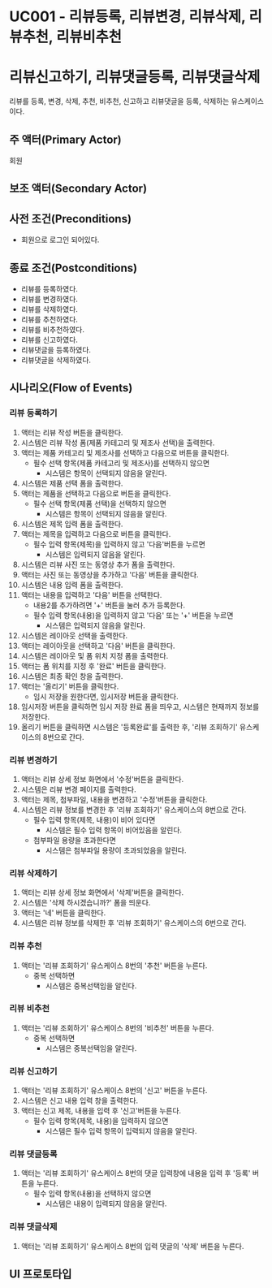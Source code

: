 # UC001 - 리뷰등록, 리뷰변경, 리뷰삭제, 리뷰추천, 리뷰비추천
#         리뷰신고하기, 리뷰댓글등록, 리뷰댓글삭제

리뷰를 등록, 변경, 삭제, 추천, 비추천, 신고하고
리뷰댓글을 등록, 삭제하는 유스케이스이다.

## 주 액터(Primary Actor)

회원

## 보조 액터(Secondary Actor)

## 사전 조건(Preconditions)

- 회원으로 로그인 되어있다.

## 종료 조건(Postconditions)

- 리뷰를 등록하였다.
- 리뷰를 변경하였다.
- 리뷰를 삭제하였다.
- 리뷰를 추천하였다.
- 리뷰를 비추천하였다.
- 리뷰를 신고하였다.
- 리뷰댓글을 등록하였다.
- 리뷰댓글을 삭제하였다.

## 시나리오(Flow of Events)
### 리뷰 등록하기

1. 액터는 리뷰 작성 버튼을 클릭한다.
2. 시스템은 리뷰 작성 폼(제품 카테고리 및 제조사 선택)을 출력한다.
3. 액터는 제품 카테고리 및 제조사를 선택하고 다음으로 버튼을 클릭한다.
    - 필수 선택 항목(제품 카테고리 및 제조사)를 선택하지 않으면
      - 시스템은 항목이 선택되지 않음을 알린다.
4. 시스템은 제품 선택 폼을 출력한다.
5. 액터는 제품을 선택하고 다음으로 버튼을 클릭한다.
    - 필수 선택 항목(제품 선택)을 선택하지 않으면
      - 시스템은 항목이 선택되지 않음을 알린다.
6. 시스템은 제목 입력 폼을 출력한다.
7. 액터는 제목을 입력하고 다음으로 버튼을 클릭한다.
    - 필수 입력 항목(제목)을 입력하지 않고 '다음'버튼을 누르면
      - 시스템은 입력되지 않음을 알린다.
8. 시스템은 리뷰 사진 또는 동영상 추가 폼을 출력한다.
9. 액터는 사진 또는 동영상을 추가하고 '다음' 버튼을 클릭한다.
10. 시스템은 내용 입력 폼을 출력한다.
11. 액터는 내용을 입력하고 '다음' 버튼을 선택한다.
    - 내용2를 추가하려면 '+' 버튼을 눌러 추가 등록한다.
    - 필수 입력 항목(내용)을 입력하지 않고 '다음' 또는 '+' 버튼을 누르면 
       - 시스템은 입력되지 않음을 알린다.
12. 시스템은 레이아웃 선택을 출력한다.
13. 액터는 레이아웃을 선택하고 '다음' 버튼을 클릭한다.
14. 시스템은 레이아웃 및 폼 위치 지정 폼을 출력한다.
15. 액터는 폼 위치를 지정 후 '완료' 버튼을 클릭한다.
16. 시스템은 최종 확인 창을 출력한다.
17. 액터는 '올리기' 버튼을 클릭한다.
    - 임시 저장을 원한다면, 임시저장 버튼을 클릭한다.
18. 임시저장 버튼을 클릭하면 임시 저장 완료 폼을 띄우고,
    시스템은 현재까지 정보를 저장한다.
19. 올리기 버튼을 클릭하면 시스템은 '등록완료'를 출력한 후,
    '리뷰 조회하기' 유스케이스의 8번으로 간다.

### 리뷰 변경하기
1. 액터는 리뷰 상세 정보 화면에서 '수정'버튼을 클릭한다.
2. 시스템은 리뷰 변경 페이지를 출력한다.
3. 액터는 제목, 첨부파일, 내용을 변경하고 '수정'버튼을 클릭한다.
4. 시스템은 리뷰 정보를 변경한 후 '리뷰 조회하기' 유스케이스의 
   8번으로 간다.
    - 필수 입력 항목(제목, 내용)이 비어 있다면
      - 시스템은 필수 입력 항목이 비어있음을 알린다.
    - 첨부파일 용량을 초과한다면
      - 시스템은 첨부파일 용량이 초과되었음을 알린다.

### 리뷰 삭제하기

1. 액터는 리뷰 상세 정보 화면에서 '삭제'버튼을 클릭한다.
2. 시스템은 '삭제 하시겠습니까?' 폼을 띄운다.
3. 액터는 '네' 버튼을 클릭한다.
4. 시스템은 리뷰 정보를 삭제한 후 '리뷰 조회하기' 유스케이스의 
   6번으로 간다.
   
### 리뷰 추천
1. 액터는 '리뷰 조회하기' 유스케이스 8번의 '추천' 버튼을 누른다. 
    - 중복 선택하면
      - 시스템은 중복선택임을 알린다.

### 리뷰 비추천
1. 액터는 '리뷰 조회하기' 유스케이스 8번의 '비추천' 버튼을 누른다. 
    - 중복 선택하면
      - 시스템은 중복선택임을 알린다.
   
### 리뷰 신고하기
1. 액터는  '리뷰 조회하기' 유스케이스 8번의 '신고' 버튼을 누른다. 
2. 시스템은 신고 내용 입력 창을 출력한다.
3. 액터는 신고 제목, 내용을 입력 후 '신고'버튼을 누른다.
    - 필수 입력 항목(제목, 내용)을 입력하지 않으면
      - 시스템은 필수 입력 항목이 입력되지 않음을 알린다.

### 리뷰 댓글등록
1. 액터는 '리뷰 조회하기' 유스케이스 8번의 댓글 입력창에 내용을 입력 후 
   '등록' 버튼을 누른다. 
    - 필수 입력 항목(내용)을 선택하지 않으면
      - 시스템은 내용이 입력되지 않음을 알린다.

### 리뷰 댓글삭제
1. 액터는 '리뷰 조회하기' 유스케이스 8번의 입력 댓글의 '삭제' 
   버튼을 누른다.
   


## UI 프로토타입

